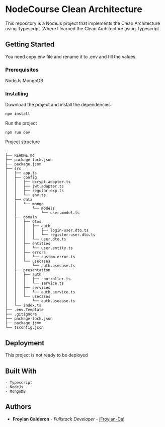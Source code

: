 # NodeCourse Clean Architecture

This repository is a NodeJs project that implements the Clean Architecture using Typescript.
Where I learned the Clean Architecture using Typescript.

## Getting Started

You need copy env file and rename it to .env and fill the values.

### Prerequisites

NodeJs
MongoDB


### Installing

Download the project and install the dependencies

```
npm install
```

Run the project

```
npm run dev
```

Project structure
```
.
├── README.md
├── package-lock.json
├── package.json
├── src
│   ├── app.ts
│   ├── config
│   │   ├── bcrypt.adapter.ts
│   │   ├── jwt.adapter.ts
│   │   ├── regular-exp.ts
│   │   └── env.ts
│   ├── data
│   │   └── mongo
│   │       └── models
│   │           └── user.model.ts
│   ├── domain
│   │   ├── dtos
│   │   │   ├── auth
│   │   │   │   ├── login-user.dto.ts
│   │   │   │   └── register-user.dto.ts
│   │   │   └── user.dto.ts
│   │   ├── entities                    
│   │   │   └── user.entity.ts
│   │   ├── errors
│   │   │   └── custom.error.ts
│   │   └── usecases
│   │       └── auth.usecase.ts
│   ├── presentation
│   │   ├── auth
│   │   │   ├── controller.ts
│   │   │   └── service.ts
│   │   ├── services
│   │   │   └── auth.service.ts
│   │   └── usecases
│   │       └── auth.usecase.ts
│   └── index.ts
├── .env.Template
├── .gitignore
├── package-lock.json
├── package.json
└── tsconfig.json

```
## Deployment

This project is not ready to be deployed

## Built With

    - Typescript
    - NodeJs
    - MongoDB

## Authors

* **Froylan Calderon** - *Fullstack Developer* - [jFroylan-Cal](https://github.com/jFroylan-Cal)
